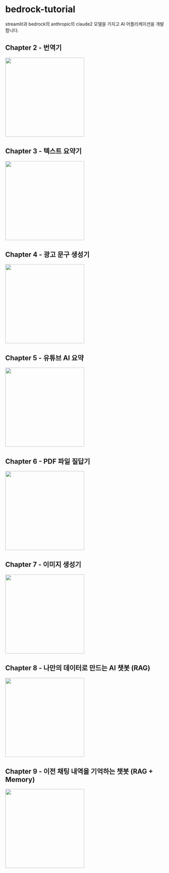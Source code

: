 # bedrock-tutorial
streamlit과 bedrock의 anthropic의 claude2 모델을 가지고 AI 어플리케이션을 개발합니다.

## Chapter 2 - 번역기
<img src="https://wikidocs.net/images/page/215361/%EC%BA%A1%EC%B2%98%EC%9D%B4%EB%AF%B8%EC%A7%80.PNG" width="250">

## Chapter 3 - 텍스트 요약기
<img src="https://wikidocs.net/images/page/37127/%ED%91%9C%EC%A7%80.png" width="250">

## Chapter 4 - 광고 문구 생성기
<img src="https://wikidocs.net/images/page/37127/%ED%91%9C%EC%A7%80.png" width="250">

## Chapter 5 - 유튜브 AI 요약
<img src="https://wikidocs.net/images/page/37127/%ED%91%9C%EC%A7%80.png" width="250">

## Chapter 6 - PDF 파일 질답기
<img src="https://wikidocs.net/images/page/37127/%ED%91%9C%EC%A7%80.png" width="250">

## Chapter 7 - 이미지 생성기
<img src="https://wikidocs.net/images/page/37127/%ED%91%9C%EC%A7%80.png" width="250">

## Chapter 8 - 나만의 데이터로 만드는 AI 챗봇 (RAG)
<img src="https://wikidocs.net/images/page/37127/%ED%91%9C%EC%A7%80.png" width="250">

## Chapter 9 - 이전 채팅 내역을 기억하는 챗봇 (RAG + Memory)
<img src="https://wikidocs.net/images/page/37127/%ED%91%9C%EC%A7%80.png" width="250">

